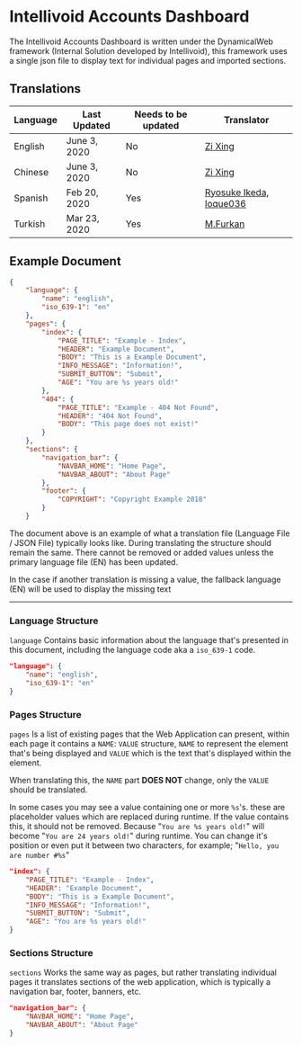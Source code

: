# Intellivoid Accounts Dashboard

The Intellivoid Accounts Dashboard is written under the DynamicalWeb
framework (Internal Solution developed by Intellivoid), this
framework uses a single json file to display text for individual
pages and imported sections.


## Translations

| Language             | Last Updated   | Needs to be updated | Translator                                                                              |
|----------------------|----------------|---------------------|-----------------------------------------------------------------------------------------|
| English              | June 3, 2020   | No                  | [Zi Xing](https://github.com/netkas)                                                    |
| Chinese              | June 3, 2020   | No                 | [Zi Xing](https://github.com/netkas)                                                    |
| Spanish              | Feb 20, 2020   | Yes                 | [Ryosuke Ikeda](https://github.com/takarushi), [loque036](https://github.com/loque036)  |
| Turkish              | Mar 23, 2020   | Yes                 | [M.Furkan](https://github.com/muhammedfurkan)                                           |

## Example Document
```json
{
    "language": {
        "name": "english",
        "iso_639-1": "en"
    },
    "pages": {
        "index": {
            "PAGE_TITLE": "Example - Index",
            "HEADER": "Example Document",
            "BODY": "This is a Example Document",
            "INFO_MESSAGE": "Information!",
            "SUBMIT_BUTTON": "Submit",
            "AGE": "You are %s years old!"
        },
        "404": {
            "PAGE_TITLE": "Example - 404 Not Found",
            "HEADER": "404 Not Found",
            "BODY": "This page does not exist!"
        }
    },
    "sections": {
        "navigation_bar": {
            "NAVBAR_HOME": "Home Page",
            "NAVBAR_ABOUT": "About Page"
        },
        "footer": {
            "COPYRIGHT": "Copyright Example 2018"
        }
    }
```

The document above is an example of what a translation file
(Language File / JSON File) typically looks like. During
translating the structure should remain the same. There cannot
be removed or added values unless the primary language file
(EN) has been updated.

In the case if another translation is missing a value, the
fallback language (EN) will be used to display the missing
text

-----------------------------------------------------------------

### Language Structure

`language` Contains basic information about the language
that's presented in this document, including the language code
aka a `iso_639-1` code.

```json
"language": {
    "name": "english",
    "iso_639-1": "en"
}
```


### Pages Structure

`pages` Is a list of existing pages that the Web Application
can present, within each page it contains a `NAME`: `VALUE`
structure, `NAME` to represent the element that's being
displayed and `VALUE` which is the text that's displayed
within the element.

When translating this, the `NAME` part **DOES NOT** change, only
the `VALUE` should be translated.

In some cases you may see a value containing one or more `%s`'s.
these are placeholder values which are replaced during runtime.
If the value contains this, it should not be removed. Because
"`You are %s years old!`" will become "`You are 24 years old!`"
during runtime. You can change it's position or even put it
between two characters, for example; "`Hello, you are number #%s`"

```json
"index": {
    "PAGE_TITLE": "Example - Index",
    "HEADER": "Example Document",
    "BODY": "This is a Example Document",
    "INFO_MESSAGE": "Information!",
    "SUBMIT_BUTTON": "Submit",
    "AGE": "You are %s years old!"
}
```

### Sections Structure

`sections` Works the same way as pages, but rather translating
individual pages it translates sections of the web application,
which is typically a navigation bar, footer, banners, etc.

```json
"navigation_bar": {
    "NAVBAR_HOME": "Home Page",
    "NAVBAR_ABOUT": "About Page"
}
```
